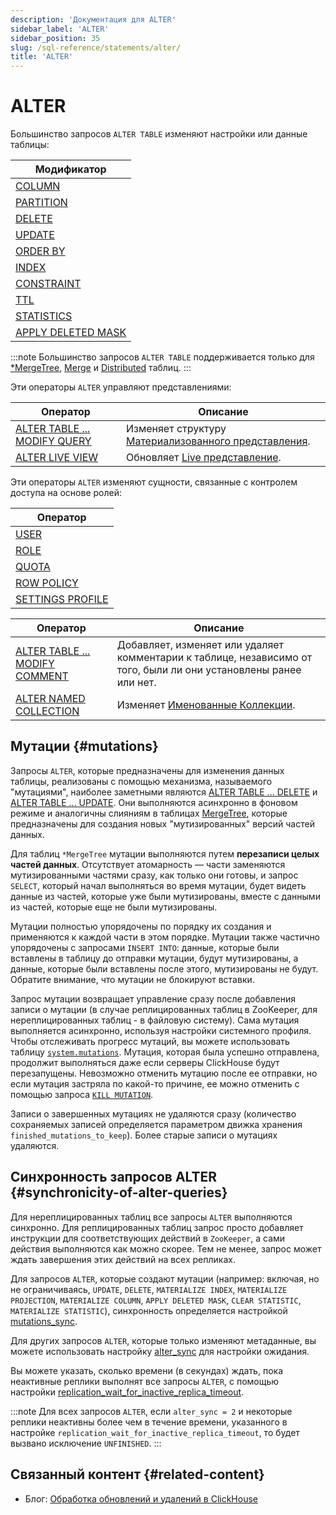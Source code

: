 ```yaml
---
description: 'Документация для ALTER'
sidebar_label: 'ALTER'
sidebar_position: 35
slug: /sql-reference/statements/alter/
title: 'ALTER'
---
```



# ALTER

Большинство запросов `ALTER TABLE` изменяют настройки или данные таблицы:

| Модификатор                                                                        |
|-------------------------------------------------------------------------------------|
| [COLUMN](/sql-reference/statements/alter/column.md)                         |
| [PARTITION](/sql-reference/statements/alter/partition.md)                   |
| [DELETE](/sql-reference/statements/alter/delete.md)                         |
| [UPDATE](/sql-reference/statements/alter/update.md)                         |
| [ORDER BY](/sql-reference/statements/alter/order-by.md)                     |
| [INDEX](/sql-reference/statements/alter/skipping-index.md)                  |
| [CONSTRAINT](/sql-reference/statements/alter/constraint.md)                 |
| [TTL](/sql-reference/statements/alter/ttl.md)                               |
| [STATISTICS](/sql-reference/statements/alter/statistics.md)                 |
| [APPLY DELETED MASK](/sql-reference/statements/alter/apply-deleted-mask.md) |

:::note
Большинство запросов `ALTER TABLE` поддерживается только для [\*MergeTree](/engines/table-engines/mergetree-family/index.md), [Merge](/engines/table-engines/special/merge.md) и [Distributed](/engines/table-engines/special/distributed.md) таблиц.
:::

Эти операторы `ALTER` управляют представлениями:

| Оператор                                                                       | Описание                                                                               |
|---------------------------------------------------------------------------------|----------------------------------------------------------------------------------------|
| [ALTER TABLE ... MODIFY QUERY](/sql-reference/statements/alter/view.md)     | Изменяет структуру [Материализованного представления](/sql-reference/statements/create/view).                                       |
| [ALTER LIVE VIEW](/sql-reference/statements/alter/view#alter-live-view-statement) | Обновляет [Live представление](/sql-reference/statements/create/view.md/#live-view).|

Эти операторы `ALTER` изменяют сущности, связанные с контролем доступа на основе ролей:

| Оператор                                                                         |
|----------------------------------------------------------------------------------|
| [USER](/sql-reference/statements/alter/user.md)                         |
| [ROLE](/sql-reference/statements/alter/role.md)                         |
| [QUOTA](/sql-reference/statements/alter/quota.md)                       |
| [ROW POLICY](/sql-reference/statements/alter/row-policy.md)             |
| [SETTINGS PROFILE](/sql-reference/statements/alter/settings-profile.md) |

| Оператор                                                                             | Описание                                                                                     |
|---------------------------------------------------------------------------------------|----------------------------------------------------------------------------------------------|
| [ALTER TABLE ... MODIFY COMMENT](/sql-reference/statements/alter/comment.md)  | Добавляет, изменяет или удаляет комментарии к таблице, независимо от того, были ли они установлены ранее или нет. |
| [ALTER NAMED COLLECTION](/sql-reference/statements/alter/named-collection.md) | Изменяет [Именованные Коллекции](/operations/named-collections.md).                   |

## Мутации {#mutations}

Запросы `ALTER`, которые предназначены для изменения данных таблицы, реализованы с помощью механизма, называемого "мутациями", наиболее заметными являются [ALTER TABLE ... DELETE](/sql-reference/statements/alter/delete.md) и [ALTER TABLE ... UPDATE](/sql-reference/statements/alter/update.md). Они выполняются асинхронно в фоновом режиме и аналогичны слияниям в таблицах [MergeTree](/engines/table-engines/mergetree-family/index.md), которые предназначены для создания новых "мутизированных" версий частей данных.

Для таблиц `*MergeTree` мутации выполняются путем **перезаписи целых частей данных**. 
Отсутствует атомарность — части заменяются мутизированными частями сразу, как только они готовы, и запрос `SELECT`, который начал выполняться во время мутации, будет видеть данные из частей, которые уже были мутизированы, вместе с данными из частей, которые еще не были мутизированы.

Мутации полностью упорядочены по порядку их создания и применяются к каждой части в этом порядке. Мутации также частично упорядочены с запросами `INSERT INTO`: данные, которые были вставлены в таблицу до отправки мутации, будут мутизированы, а данные, которые были вставлены после этого, мутизированы не будут. Обратите внимание, что мутации не блокируют вставки.

Запрос мутации возвращает управление сразу после добавления записи о мутации (в случае реплицированных таблиц в ZooKeeper, для нереплицированных таблиц - в файловую систему). Сама мутация выполняется асинхронно, используя настройки системного профиля. Чтобы отслеживать прогресс мутаций, вы можете использовать таблицу [`system.mutations`](/operations/system-tables/mutations). Мутация, которая была успешно отправлена, продолжит выполняться даже если серверы ClickHouse будут перезапущены. Невозможно отменить мутацию после ее отправки, но если мутация застряла по какой-то причине, ее можно отменить с помощью запроса [`KILL MUTATION`](/sql-reference/statements/kill.md/#kill-mutation).

Записи о завершенных мутациях не удаляются сразу (количество сохраняемых записей определяется параметром движка хранения `finished_mutations_to_keep`). Более старые записи о мутациях удаляются.

## Синхронность запросов ALTER {#synchronicity-of-alter-queries}

Для нереплицированных таблиц все запросы `ALTER` выполняются синхронно. Для реплицированных таблиц запрос просто добавляет инструкции для соответствующих действий в `ZooKeeper`, а сами действия выполняются как можно скорее. Тем не менее, запрос может ждать завершения этих действий на всех репликах.

Для запросов `ALTER`, которые создают мутации (например: включая, но не ограничиваясь, `UPDATE`, `DELETE`, `MATERIALIZE INDEX`, `MATERIALIZE PROJECTION`, `MATERIALIZE COLUMN`, `APPLY DELETED MASK`, `CLEAR STATISTIC`, `MATERIALIZE STATISTIC`), синхронность определяется настройкой [mutations_sync](/operations/settings/settings.md/#mutations_sync).

Для других запросов `ALTER`, которые только изменяют метаданные, вы можете использовать настройку [alter_sync](/operations/settings/settings#alter_sync) для настройки ожидания.

Вы можете указать, сколько времени (в секундах) ждать, пока неактивные реплики выполнят все запросы `ALTER`, с помощью настройки [replication_wait_for_inactive_replica_timeout](/operations/settings/settings#replication_wait_for_inactive_replica_timeout).

:::note
Для всех запросов `ALTER`, если `alter_sync = 2` и некоторые реплики неактивны более чем в течение времени, указанного в настройке `replication_wait_for_inactive_replica_timeout`, то будет вызвано исключение `UNFINISHED`.
:::

## Связанный контент {#related-content}

- Блог: [Обработка обновлений и удалений в ClickHouse](https://clickhouse.com/blog/handling-updates-and-deletes-in-clickhouse)
